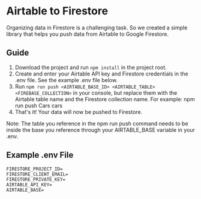 # Airtable to Firestore

Organizing data in Firestore is a challenging task. So we created a simple library that helps you push data from Airtable to Google Firestore.

## Guide
1. Download the project and run `npm install` in the project root.
2. Create and enter your Airtable API key and Firestore credentials in the .env file. See the example .env file below.
3. Run `npm run push <AIRTABLE_BASE_ID> <AIRTABLE_TABLE> <FIREBASE_COLLECTION>` in your console, but replace them with the Airtable table name and the Firestore collection name. For example: npm run push Cars cars
4. That's it! Your data will now be pushed to Firestore.

Note: The table you reference in the npm run push command needs to be inside the base you reference through your AIRTABLE_BASE variable in your .env.

## Example .env File
```
FIRESTORE_PROJECT_ID=
FIRESTORE_CLIENT_EMAIL=
FIRESTORE_PRIVATE_KEY=
AIRTABLE_API_KEY=
AIRTABLE_BASE=
```